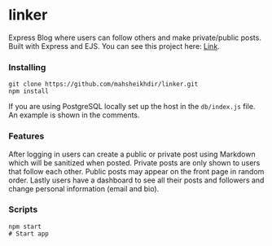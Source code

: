 # linker

Express Blog where users can follow others and make private/public posts. Built with Express and EJS. You can see this project here: [Link](https://linkup-linker.herokuapp.com/).


### Installing

```
git clone https://github.com/mahsheikhdir/linker.git
npm install
```

If you are using PostgreSQL locally set up the host in the ```db/index.js``` file. An example is shown in the comments.

### Features

After logging in users can create a public or private post using Markdown which will be sanitized when posted. Private posts are only shown to users that follow each other. Public posts may appear on the front page in random order. Lastly users have a dashboard to see all their posts and followers and change personal information (email and bio). 

### Scripts

```
npm start 
# Start app 
```
